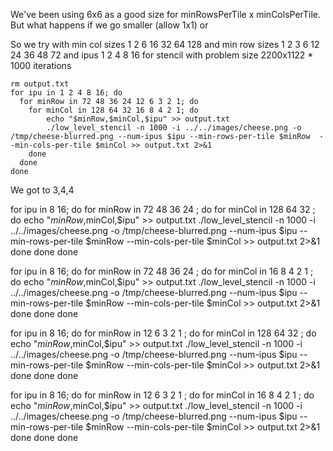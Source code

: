We've been using 6x6 as a good size for minRowsPerTile x minColsPerTile.
But what happens if we go smaller (allow 1x1) or 

So we try with min col sizes 1 2 6 16 32 64 128 
and min row sizes 1 2 3 6 12 24 36 48 72
and ipus 1 2 4 8 16
for stencil with problem size 2200x1122 * 1000 iterations

```
rm output.txt
for ipu in 1 2 4 8 16; do
  for minRow in 72 48 36 24 12 6 3 2 1; do
    for minCol in 128 64 32 16 8 4 2 1; do
        echo "$minRow,$minCol,$ipu" >> output.txt
        ./low_level_stencil -n 1000 -i ../../images/cheese.png -o /tmp/cheese-blurred.png --num-ipus $ipu --min-rows-per-tile $minRow  --min-cols-per-tile $minCol >> output.txt 2>&1
    done
  done 
done
```

We got to
3,4,4


for ipu in  8 16; do
  for minRow in 72 48 36 24  ; do
    for minCol in 128 64 32 ; do
        echo "$minRow,$minCol,$ipu" >> output.txt
        ./low_level_stencil -n 1000 -i ../../images/cheese.png -o /tmp/cheese-blurred.png --num-ipus $ipu --min-rows-per-tile $minRow  --min-cols-per-tile $minCol >> output.txt 2>&1
    done
  done 
done


for ipu in  8 16; do
  for minRow in 72 48 36 24  ; do
    for minCol in 16 8 4 2 1 ; do
        echo "$minRow,$minCol,$ipu" >> output.txt
        ./low_level_stencil -n 1000 -i ../../images/cheese.png -o /tmp/cheese-blurred.png --num-ipus $ipu --min-rows-per-tile $minRow  --min-cols-per-tile $minCol >> output.txt 2>&1
    done
  done 
done


for ipu in  8 16; do
  for minRow in 12 6 3 2 1  ; do
    for minCol in 128 64 32 ; do
        echo "$minRow,$minCol,$ipu" >> output.txt
        ./low_level_stencil -n 1000 -i ../../images/cheese.png -o /tmp/cheese-blurred.png --num-ipus $ipu --min-rows-per-tile $minRow  --min-cols-per-tile $minCol >> output.txt 2>&1
    done
  done 
done

for ipu in  8 16; do
  for minRow in 12 6 3 2 1  ; do
    for minCol in 16 8 4 2 1 ; do
        echo "$minRow,$minCol,$ipu" >> output.txt
        ./low_level_stencil -n 1000 -i ../../images/cheese.png -o /tmp/cheese-blurred.png --num-ipus $ipu --min-rows-per-tile $minRow  --min-cols-per-tile $minCol >> output.txt 2>&1
    done
  done 
done